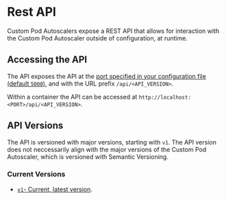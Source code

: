 # Rest API

Custom Pod Autoscalers expose a REST API that allows for interaction with the Custom Pod Autoscaler outside of configuration, at runtime.  

## Accessing the API

The API exposes the API at the [port specified in your configuration file (default `5000`)](../reference/configuration.md#port), and with the URL prefix `/api/<API_VERSION>`.  

Within a container the API can be accessed at `http://localhost:<PORT>/api/<API_VERSION>`.

## API Versions

The API is versioned with major versions, starting with `v1`. The API version does not neccessarily align with the major versions of the Custom Pod Autoscaler, which is versioned with Semantic Versioning.

### Current Versions

* [`v1`- Current, latest version](../reference/rest-api/v1.md).